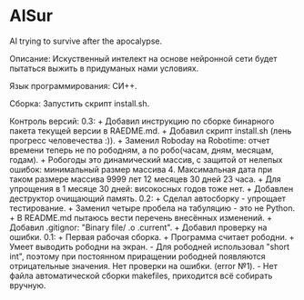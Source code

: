 # AISur
AI trying to survive after the apocalypse.

Описание:
	Искуственный интелект на основе нейронной сети будет пытаться выжить в придуманых нами условиях.

Язык программирования:
	СИ++.

Сборка:
	Запустить скрипт install.sh.

Контроль версий:
	0.3:
		+ Добавил инструкцию по сборке бинарного пакета текущей версии в RAEDME.md.
		+ Добавил скрипт install.sh (лень прогресс человечества :)).
		+ Заменил Roboday на Robotime: отчет времени теперь не по рободням, а по робо(часам, дням, месяцам, годам).
		+ Робогоды это динамический массив, с защитой от нелепых ошибок: минимальный размер массива 4. Максимальная дата при таком размере массива 9999 лет 12 месяцев 30 дней 23 часа.
		+ Для упрощения в 1 месяце 30 дней: високосных годов тоже нет.
		+ Добавлен деструктор очищающий память.
	0.2:
		+ Сделал автосборку - упрощает тестирование.
		+ Заменил четыре пробела на табуляцию - это не Python.
		+ В README.md пытаюсь вести перечень внесённых изменений.
		+ Добавил .gitignor: "Binary file/ .o .current".
		+ Добавил проверку на ошибки.
	0.1:
		+ Первая рабочая сборка.
		+ Программа считает рободни.
		+ Умеет выводить рободни на экран.
		- Для рободней использовал "short int", поэтому при постоянном приращении рободней появляются отрицательные значения. Нет проверки на ошибки. (error №1).
		- Нет файла автоматической сборки makefiles, приходится всё собирать вручную.